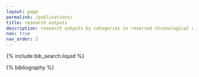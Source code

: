 ```yaml
---
layout: page
permalink: /publications/
title: research outputs
description: research outputs by categories in reversed chronological order. generated by jekyll-scholar.
nav: true
nav_order: 2
---
```


<!-- _pages/researchoutputs.md -->

<!-- Bibsearch Feature -->

{% include bib_search.liquid %}

<div class="publications">

{% bibliography %}

</div>
